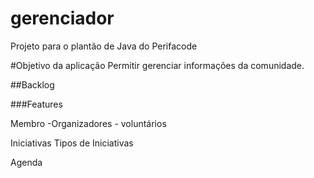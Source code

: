 # gerenciador
Projeto para o plantão de Java do Perifacode 

#Objetivo da aplicação
Permitir gerenciar informações da comunidade.

##Backlog

###Features

Membro
    -Organizadores
    - voluntários
    
Iniciativas
Tipos de Iniciativas

Agenda

